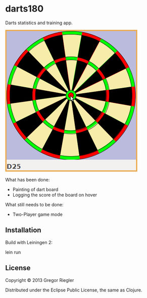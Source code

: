 # darts180

Darts statistics and training app.

![alt text](/darts.png "Dart board with score on hover")

What has been done:
* Painting of dart board
* Logging the score of the board on hover

What still needs to be done:
* Two-Player game mode

## Installation

Build with Leiningen 2:

lein run 

## License

Copyright © 2013 Gregor Riegler

Distributed under the Eclipse Public License, the same as Clojure.
